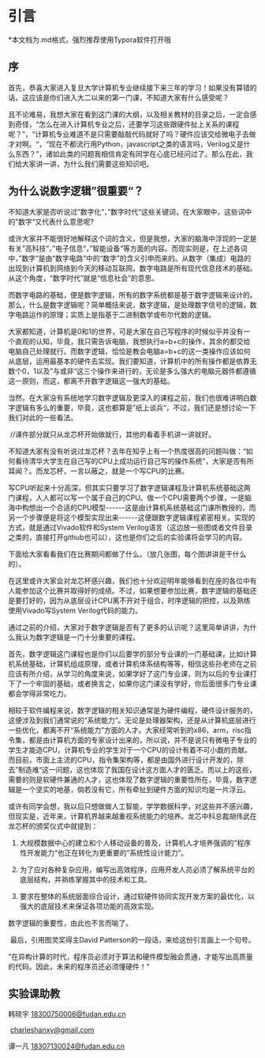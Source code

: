 # 引言

*本文档为.md格式，强烈推荐使用Typora软件打开哦

## 序

​	首先，恭喜大家进入复旦大学计算机专业继续接下来三年的学习！如果没有算错的话，这应该是你们进入大二以来的第一门课，不知道大家有什么感受呢？

​	且不论难易，我想大家在看到这门课的大纲，以及相关教材的目录之后，一定会感到奇怪，“怎么在进入计算机专业之后，还要学习这些跟硬件扯上关系的课程呢？”，“计算机专业难道不是只需要敲敲代码就好了吗？硬件应该交给微电子去做才对啊。“，“现在不都流行用Python，javascript之类的语言吗，Verilog又是什么东西？”，诸如此类的问题我相信肯定有同学在心底已经问过了。那么在此，我们给大家讲一讲，为什么我们需要这些知识吧。

## 为什么说数字逻辑”很重要“？

​	不知道大家是否听说过”数字化“，”数字时代“这些关键词，在大家眼中，这些词中的”数字“又代表什么意思呢?

​	或许大家并不能很好地解释这个词的含义，但是我想，大家的脑海中浮现的一定是有关”高科技“，”电子信息“，”智能设备“等方面的内容。而现实则是，在上述各词中，”数字“是由“数字电路”中的“数字”的含义引申而来的。从数字（集成）电路的出现到计算机到网络到今天的移动互联网，数字电路是所有现代信息技术的基础。从这个角度，“数字时代”就是“信息社会”的意思。

​	而数字电路的基础，便是数字逻辑，所有的数字系统都是基于数字逻辑来设计的。那么，什么是数字逻辑呢？简单概括来说，数字逻辑，是处理数字信号的逻辑，数字电路运作的原理；实质上是指基于二进制数学或布尔代数的逻辑。

​	大家都知道，计算机是0和1的世界，可是大家在自己写程序的时候似乎并没有一个直观的认知，毕竟，我只需告诉电脑，我想执行a=b+c的操作，其余的都交给电脑自己处理就行。而数字逻辑，恰恰是教会电脑a=b+c的这一类操作应该如何从底层，运用最基本的硬件去实现。我们要知道，计算机中的所有操作都是依靠无数个0，1以及”与或非“这三个操作来进行的，无论是多么强大的电脑元器件都遵循这一原则，而这，都离不开数字逻辑这一强大的基础。

​	当然，在大家没有系统地学习数字逻辑及更深入的课程之前，我们也很难讲明白数字逻辑有多么的重要，毕竟，这也都算是”纸上谈兵“，不过，我们还是想讨论一下我们对此的一些看法。

​	//课件部分就只从龙芯杯开始做就行，其他的看着手机讲一讲就好。

​	不知道大家有没有听说过龙芯杯？去年在知乎上有一个热度很高的问题叫做：“如何看待清华大学生在自己写的CPU上成功运行自己写的操作系统”，大家是否有所耳闻？。而龙芯杯，一言以蔽之，就是一个写CPU的比赛。

​	写CPU听起来十分高深，但其实只要学习了数字逻辑课程及计算机系统基础这两门课程，人人都可以写一个属于自己的CPU。做一个CPU需要两个步骤，一是脑海中构想出一个合适的CPU模型------这是由计算机系统基础这门课所教授的，而另一个步骤便是将这个模型实现出来------这便跟数字逻辑课程紧密相关。实现的方式，就是通过Vivado软件和System Verilog语言（这边放一些图或者文件目录之类的，直接打开github也可以），这也是你们之后的实验课将会学习的内容。

​	下面给大家看看我们在比赛期间都做了什么。（放几张图，每个图讲讲是干什么的）。

​	在这里或许大家会对龙芯杯感兴趣，我们也十分欢迎明年能够看到在座的各位中有人能参加这个比赛并取得好的成绩。不过，如果想要参加比赛，数字逻辑的基础还是要打好的，因为从底层设计CPU离不开对于组合，时序逻辑的把控，以及熟练使用Vivado写System Verilog代码的能力。

​	通过之前的介绍，大家对于数字逻辑是否有了更多的认识呢？这里简单讲讲，为什么我认为数字逻辑是一门十分重要的课程。

​	首先，数字逻辑这门课程也是你们以后要学的部分专业课的一门基础课，比如计算机系统基础，计算机组成原理，或者计算机体系结构等等，相信这些孙老师在之前应该有所介绍，从学习的角度来说，如果学好了这门专业课，则为以后的专业课打下了一个牢固的基础，或者换言之，如果你这门课没有学好，你后面很多门专业课都会学得非常吃力。

​	相较于软件编程来说，数字逻辑的相关知识通常是为硬件编程，硬件设计服务的，这便涉及到我们通常说的“系统能力”。无论是处理器架构，还是从计算机底层进行一些优化，都离不开“系统能力”方面的人才。大家经常听到的x86，arm，risc指令集，都是由计算机方面的专家设计出来的，所以说，并不是说只有微电子专业的学生才能造CPU，计算机专业的学生对于一个CPU的设计有着不可小觑的贡献。而目前，市面上主流的CPU，指令集架构等，都是由国外进行设计开发的，除去”制造难“这一问题，这也体现了我国在设计这方面人才的匮乏。而以上的这些，需要的则是软硬件兼通的人才，这也体现了数字逻辑的重要性所在，毕竟，数字逻辑是一个坚实的地基，倘若没有它，所有牵扯到硬件方面的知识均是一片浮云。

​	或许有同学会想，我以后只想做做人工智能，学学数据科学，对这些并不感兴趣，但现实是，近年来，计算机界越来越重视系统能力的培养。龙芯中科总裁胡伟武在龙芯杯的颁奖仪式中就提到：

1. 大规模数据中心的建立和个人移动设备的普及，计算机人才培养强调的”程序性开发能力“也正在转化为更重要的”系统性设计能力“。

2. 为了应对各种复杂应用，编写出高效程序，应用开发人员必须了解系统平台的底层结构，并熟练掌握其中的技术和工具。

3. 要求在整体的系统层面综合设计，通过软硬件协同实现开发方案的最优化，以强大的底层技术来保证各项功能的高效实现。

数字逻辑的重要性，由此也不言而喻了。

​	最后，引用图灵奖得主David Patterson的一段话，来给这份引言画上一个句号。

​	”在异构计算的时代，程序员必须对于算法和硬件模型融会贯通，才能写出高质量的代码。因此，未来的程序员还必须懂硬件！“

## 实验课助教

韩晓宇 18300750006@fudan.edu.cn

​			 charleshanxy@gmail.com

谭一凡 18307130024@fudan.edu.cn

